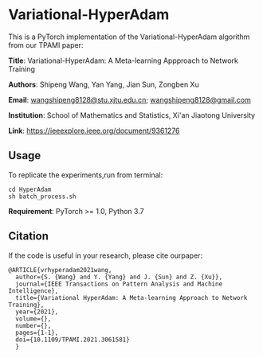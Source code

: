 # Variational-HyperAdam

This is a PyTorch implementation of the Variational-HyperAdam algorithm from our TPAMI paper:

**Title**: Variational-HyperAdam: A Meta-learning Appproach to Network Training

**Authors**: Shipeng Wang, Yan Yang, Jian Sun, Zongben Xu

**Email**: wangshipeng8128@stu.xjtu.edu.cn; wangshipeng8128@gmail.com

**Institution**: School of Mathematics and Statistics, Xi'an Jiaotong University

**Link**: https://ieeexplore.ieee.org/document/9361276

Usage
-
To replicate the experiments,run from terminal:
```
cd HyperAdam
sh batch_process.sh
```


**Requirement**: PyTorch >= 1.0, Python 3.7


Citation
-
If the code is useful in your research, please cite ourpaper:
```
@ARTICLE{vrhyperadam2021wang,
  author={S. {Wang} and Y. {Yang} and J. {Sun} and Z. {Xu}},
  journal={IEEE Transactions on Pattern Analysis and Machine Intelligence}, 
  title={Variational HyperAdam: A Meta-learning Approach to Network Training}, 
  year={2021},
  volume={},
  number={},
  pages={1-1},
  doi={10.1109/TPAMI.2021.3061581}
  }
```
